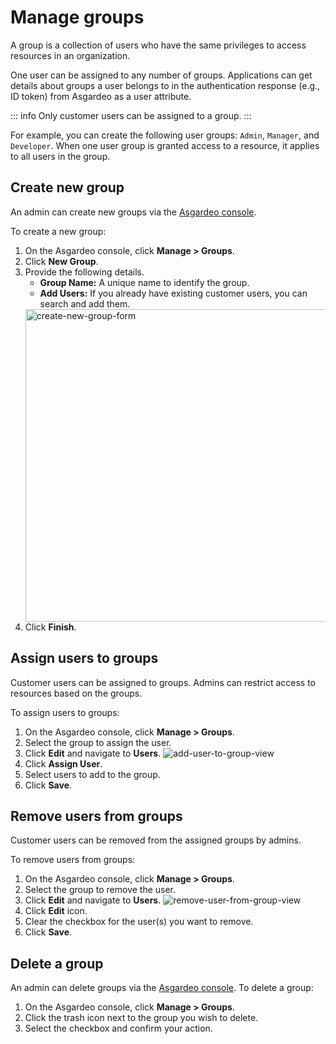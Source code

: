 # Manage groups

A group is a collection of users who have the same privileges to access resources in an organization. 
    
One user can be assigned to any number of groups. Applications can get details about groups a user belongs to in the authentication response (e.g., ID token) from Asgardeo as a user attribute.                                                          

::: info
Only <a :href="$withBase('/guides/users/manage-customers/')">customer</a> users can be assigned to a group.
:::

For example, you can create the following user groups: `Admin`, `Manager`, and `Developer`. When one user group is granted access to a resource, it applies to all users in the group.

## Create new group
An admin can create new groups via the [Asgardeo console](https://console.asgardeo.io). 

To create a new group:
1. On the Asgardeo console, click **Manage > Groups**.
2. Click **New Group**.
3. Provide the following details.
    - **Group Name:** A unique name to identify the group.   
    - **Add Users:** If you already have existing customer users, you can search and add them.
    <img :src="$withBase('/assets/img/guides/groups/create-new-group-form.png')" alt="create-new-group-form" width="500">
4. Click **Finish**.

## Assign users to groups
Customer users can be assigned to groups. Admins can restrict access to resources based on the groups.

To assign users to groups:
1. On the Asgardeo console, click **Manage > Groups**.
2. Select the group to assign the user.
3. Click **Edit** and navigate to **Users**.
     <img :src="$withBase('/assets/img/guides/groups/add-user-to-group-view.png')" alt="add-user-to-group-view">
4. Click **Assign User**.
5. Select users to add to the group.
6. Click **Save**.

## Remove users from groups
<a :href="$withBase('/guides/users/manage-customers/')">Customer</a> users can be removed from the assigned groups by admins.

To remove users from groups:
1. On the Asgardeo console, click **Manage > Groups**.
2. Select the group to remove the user.
3. Click **Edit** and navigate to **Users**.
    <img :src="$withBase('/assets/img/guides/groups/remove-user-from-group-view.png')" alt="remove-user-from-group-view">
4. Click **Edit** icon.
5. Clear the checkbox for the user(s) you want to remove.
6. Click **Save**.

## Delete a group
An admin can delete groups via the [Asgardeo console](https://console.asgardeo.io). 
To delete a group:
1. On the Asgardeo console, click **Manage > Groups**.
2. Click the trash icon next to the group you wish to delete.
3. Select the checkbox and confirm your action.